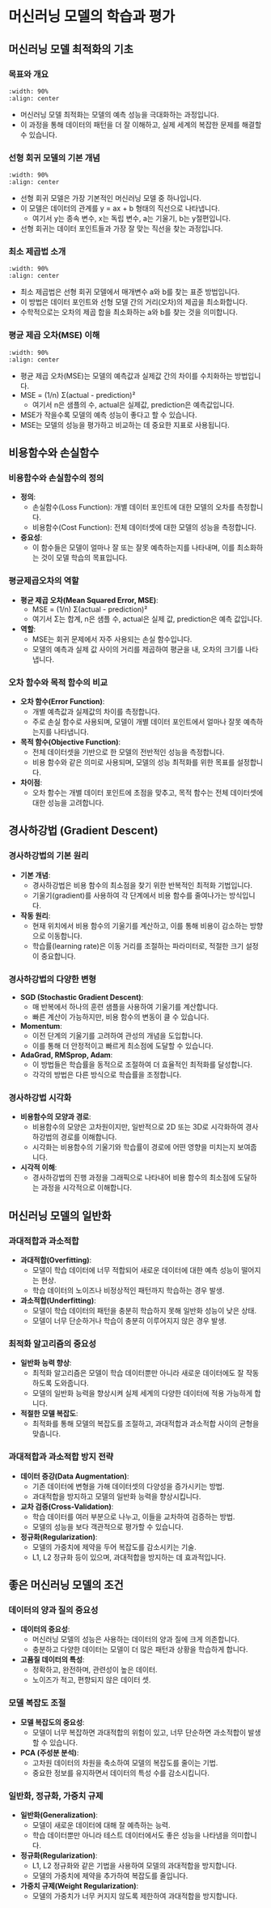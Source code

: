 # 머신러닝 모델의 학습과 평가

## 머신러닝 모델 최적화의 기초

### 목표와 개요

```{image} figs/image-3-1-1.jpeg
:width: 90%
:align: center
```

- 머신러닝 모델 최적화는 모델의 예측 성능을 극대화하는 과정입니다.
- 이 과정을 통해 데이터의 패턴을 더 잘 이해하고, 실제 세계의 복잡한 문제를 해결할 수 있습니다.

### 선형 회귀 모델의 기본 개념

```{image} figs/image-3-1-2.jpeg
:width: 90%
:align: center
```

- 선형 회귀 모델은 가장 기본적인 머신러닝 모델 중 하나입니다.
- 이 모델은 데이터의 관계를 y = ax + b 형태의 직선으로 나타냅니다.
  - 여기서 y는 종속 변수, x는 독립 변수, a는 기울기, b는 y절편입니다.
- 선형 회귀는 데이터 포인트들과 가장 잘 맞는 직선을 찾는 과정입니다.

### 최소 제곱법 소개

```{image} figs/image-3-1-3.jpeg
:width: 90%
:align: center
```

- 최소 제곱법은 선형 회귀 모델에서 매개변수 a와 b를 찾는 표준 방법입니다.
- 이 방법은 데이터 포인트와 선형 모델 간의 거리(오차)의 제곱을 최소화합니다.
- 수학적으로는 오차의 제곱 합을 최소화하는 a와 b를 찾는 것을 의미합니다.

### 평균 제곱 오차(MSE) 이해

```{image} figs/image-3-1-4.jpeg
:width: 90%
:align: center
```

- 평균 제곱 오차(MSE)는 모델의 예측값과 실제값 간의 차이를 수치화하는 방법입니다.
- MSE = (1/n) Σ(actual - prediction)²
  - 여기서 n은 샘플의 수, actual은 실제값, prediction은 예측값입니다.
- MSE가 작을수록 모델의 예측 성능이 좋다고 할 수 있습니다.
- MSE는 모델의 성능을 평가하고 비교하는 데 중요한 지표로 사용됩니다.

## 비용함수와 손실함수

### 비용함수와 손실함수의 정의

- **정의**:
  - 손실함수(Loss Function): 개별 데이터 포인트에 대한 모델의 오차를 측정합니다.
  - 비용함수(Cost Function): 전체 데이터셋에 대한 모델의 성능을 측정합니다.
- **중요성**:
  - 이 함수들은 모델이 얼마나 잘 또는 잘못 예측하는지를 나타내며, 이를 최소화하는 것이 모델 학습의 목표입니다.

### 평균제곱오차의 역할

- **평균 제곱 오차(Mean Squared Error, MSE)**:
  - MSE = (1/n) Σ(actual - prediction)²
  - 여기서 Σ는 합계, n은 샘플 수, actual은 실제 값, prediction은 예측 값입니다.
- **역할**:
  - MSE는 회귀 문제에서 자주 사용되는 손실 함수입니다.
  - 모델의 예측과 실제 값 사이의 거리를 제곱하여 평균을 내, 오차의 크기를 나타냅니다.

### 오차 함수와 목적 함수의 비교

- **오차 함수(Error Function)**:
  - 개별 예측값과 실제값의 차이를 측정합니다.
  - 주로 손실 함수로 사용되며, 모델이 개별 데이터 포인트에서 얼마나 잘못 예측하는지를 나타냅니다.
- **목적 함수(Objective Function)**:
  - 전체 데이터셋을 기반으로 한 모델의 전반적인 성능을 측정합니다.
  - 비용 함수와 같은 의미로 사용되며, 모델의 성능 최적화를 위한 목표를 설정합니다.
- **차이점**:
  - 오차 함수는 개별 데이터 포인트에 초점을 맞추고, 목적 함수는 전체 데이터셋에 대한 성능을 고려합니다.

## 경사하강법 (Gradient Descent)

### 경사하강법의 기본 원리

- **기본 개념**:
  - 경사하강법은 비용 함수의 최소점을 찾기 위한 반복적인 최적화 기법입니다.
  - 기울기(gradient)를 사용하여 각 단계에서 비용 함수를 줄여나가는 방식입니다.
- **작동 원리**:
  - 현재 위치에서 비용 함수의 기울기를 계산하고, 이를 통해 비용이 감소하는 방향으로 이동합니다.
  - 학습률(learning rate)은 이동 거리를 조절하는 파라미터로, 적절한 크기 설정이 중요합니다.

### 경사하강법의 다양한 변형

- **SGD (Stochastic Gradient Descent)**:
  - 매 반복에서 하나의 훈련 샘플을 사용하여 기울기를 계산합니다.
  - 빠른 계산이 가능하지만, 비용 함수의 변동이 클 수 있습니다.
- **Momentum**:
  - 이전 단계의 기울기를 고려하여 관성의 개념을 도입합니다.
  - 이를 통해 더 안정적이고 빠르게 최소점에 도달할 수 있습니다.
- **AdaGrad, RMSprop, Adam**:
  - 이 방법들은 학습률을 동적으로 조절하여 더 효율적인 최적화를 달성합니다.
  - 각각의 방법은 다른 방식으로 학습률을 조정합니다.

### 경사하강법 시각화

- **비용함수의 모양과 경로**:
  - 비용함수의 모양은 고차원이지만, 일반적으로 2D 또는 3D로 시각화하여 경사하강법의 경로를 이해합니다.
  - 시각화는 비용함수의 기울기와 학습률이 경로에 어떤 영향을 미치는지 보여줍니다.
- **시각적 이해**:
  - 경사하강법의 진행 과정을 그래픽으로 나타내어 비용 함수의 최소점에 도달하는 과정을 시각적으로 이해합니다.

## 머신러닝 모델의 일반화

### 과대적합과 과소적합

- **과대적합(Overfitting)**:
  - 모델이 학습 데이터에 너무 적합되어 새로운 데이터에 대한 예측 성능이 떨어지는 현상.
  - 학습 데이터의 노이즈나 비정상적인 패턴까지 학습하는 경우 발생.
- **과소적합(Underfitting)**:
  - 모델이 학습 데이터의 패턴을 충분히 학습하지 못해 일반화 성능이 낮은 상태.
  - 모델이 너무 단순하거나 학습이 충분히 이루어지지 않은 경우 발생.

### 최적화 알고리즘의 중요성

- **일반화 능력 향상**:
  - 최적화 알고리즘은 모델이 학습 데이터뿐만 아니라 새로운 데이터에도 잘 작동하도록 도와줍니다.
  - 모델의 일반화 능력을 향상시켜 실제 세계의 다양한 데이터에 적용 가능하게 합니다.
- **적절한 모델 복잡도**:
  - 최적화를 통해 모델의 복잡도를 조절하고, 과대적합과 과소적합 사이의 균형을 맞춥니다.

### 과대적합과 과소적합 방지 전략

- **데이터 증강(Data Augmentation)**:
  - 기존 데이터에 변형을 가해 데이터셋의 다양성을 증가시키는 방법.
  - 과대적합을 방지하고 모델의 일반화 능력을 향상시킵니다.
- **교차 검증(Cross-Validation)**:
  - 학습 데이터를 여러 부분으로 나누고, 이들을 교차하여 검증하는 방법.
  - 모델의 성능을 보다 객관적으로 평가할 수 있습니다.
- **정규화(Regularization)**:
  - 모델의 가중치에 제약을 두어 복잡도를 감소시키는 기술.
  - L1, L2 정규화 등이 있으며, 과대적합을 방지하는 데 효과적입니다.

## 좋은 머신러닝 모델의 조건

### 데이터의 양과 질의 중요성

- **데이터의 중요성**:
  - 머신러닝 모델의 성능은 사용하는 데이터의 양과 질에 크게 의존합니다.
  - 충분하고 다양한 데이터는 모델이 더 많은 패턴과 상황을 학습하게 합니다.
- **고품질 데이터의 특성**:
  - 정확하고, 완전하며, 관련성이 높은 데이터.
  - 노이즈가 적고, 편향되지 않은 데이터 셋.

### 모델 복잡도 조절

- **모델 복잡도의 중요성**:
  - 모델이 너무 복잡하면 과대적합의 위험이 있고, 너무 단순하면 과소적합이 발생할 수 있습니다.
- **PCA (주성분 분석)**:
  - 고차원 데이터의 차원을 축소하여 모델의 복잡도를 줄이는 기법.
  - 중요한 정보를 유지하면서 데이터의 특성 수를 감소시킵니다.

### 일반화, 정규화, 가중치 규제

- **일반화(Generalization)**:
  - 모델이 새로운 데이터에 대해 잘 예측하는 능력.
  - 학습 데이터뿐만 아니라 테스트 데이터에서도 좋은 성능을 나타냄을 의미합니다.
- **정규화(Regularization)**:
  - L1, L2 정규화와 같은 기법을 사용하여 모델의 과대적합을 방지합니다.
  - 모델의 가중치에 제약을 추가하여 복잡도를 줄입니다.
- **가중치 규제(Weight Regularization)**:
  - 모델의 가중치가 너무 커지지 않도록 제한하여 과대적합을 방지합니다.
